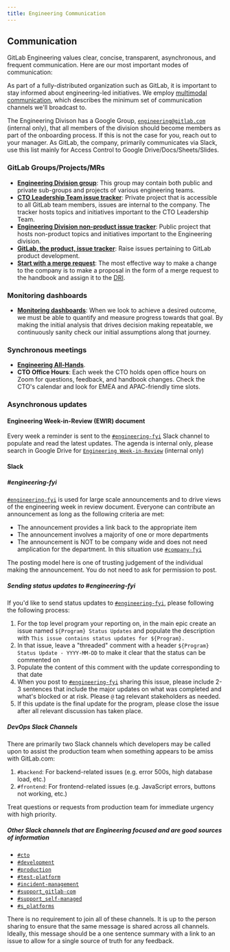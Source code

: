 ```yaml
---
title: Engineering Communication
---
```


## Communication

GitLab Engineering values clear, concise, transparent, asynchronous, and frequent communication. Here are our most important modes of communication:

As part of a fully-distributed organization such as GitLab, it is important to stay informed about engineering-led initiatives.
We employ [multimodal communication](/handbook/communication/#multimodal-communication), which describes the minimum set of communication channels we'll broadcast to.

The Engineering Divison has a Google Group, [`engineering@gitlab.com`](https://groups.google.com/a/gitlab.com/g/engineering) (internal only), that all members of the division should become members as part of the onboarding process. If this is not the case for you, reach out to your manager. As GitLab, the company, primarily communicates via Slack, use this list mainly for Access Control to Google Drive/Docs/Sheets/Slides.

### GitLab Groups/Projects/MRs

- [**Engineering Division group**](https://gitlab.com/gitlab-com/engineering-division): This group may contain both public and private sub-groups and projects of various engineering teams.
- [**CTO Leadership Team issue tracker**](https://gitlab.com/gitlab-com/engineering-division/cto-leadership): Private project that is accessible to all GitLab team members, issues are internal to the company. The tracker hosts topics and initiatives important to the CTO Leadership Team.
- [**Engineering Division non-product issue tracker**](https://gitlab.com/gitlab-com/engineering-division/engineering): Public project that hosts non-product topics and initiatives important to the Engineering division.
- [**GitLab, the product, issue tracker**](https://gitlab.com/gitlab-org/gitlab/issues): Raise issues pertaining to GitLab product development.
- [**Start with a merge request**](/handbook/communication/#start-with-a-merge-request): The most effective way to make a change to the company is to make a proposal in the form of a merge request to the handbook and assign it to the [DRI](/handbook/people-group/directly-responsible-individuals/).

### Monitoring dashboards

- [**Monitoring dashboards**](/handbook/engineering/monitoring/): When we look to achieve a desired outcome, we must be able to quantify and measure progress towards that goal. By making the initial analysis that drives decision making repeatable, we continuously sanity check our initial assumptions along that journey.

### Synchronous meetings

- [**Engineering All-Hands**](/handbook/cto-staff/#engineering-all-hands).
- **CTO Office Hours**: Each week the CTO holds open office hours on Zoom for questions, feedback, and handbook changes. Check the CTO's calendar and look for EMEA and APAC-friendly time slots.

### Asynchronous updates

#### Engineering Week-in-Review (EWIR) document

Every week a reminder is sent to the [`#engineering-fyi`](https://gitlab.enterprise.slack.com/archives/CJWA4E9UG) Slack channel to populate and read the latest updates. The agenda is internal only, please search in Google Drive for [`Engineering Week-in-Review`](https://drive.google.com/drive/search?q=engineering%20week%20in%20review) (internal only)

#### Slack

##### #engineering-fyi

[`#engineering-fyi`](https://gitlab.enterprise.slack.com/archives/CJWA4E9UG) is used for large scale announcements and to drive views of the engineering week in review document. Everyone can contribute an announcement as long as the following criteria are met:

- The announcement provides a link back to the appropriate item
- The announcement involves a majority of one or more departments
- The announcement is NOT to be company wide and does not need amplication for the department. In this situation use [`#company-fyi`](https://gitlab.enterprise.slack.com/archives/C010XFJFTHN)

The posting model here is one of trusting judgement of the individual making the announcement. You do not need to ask for permission to post.

##### Sending status updates to #engineering-fyi

If you'd like to send status updates to [`#engineering-fyi`](https://gitlab.enterprise.slack.com/archives/CJWA4E9UG), please following the following process:

1. For the top level program your reporting on, in the main epic create an issue named `${Program} Status Updates` and populate the description with `This issue contains status updates for ${Program}.`
1. In that issue, leave a "threaded" comment with a header `${Program} Status Update - YYYY-MM-DD` to make it clear that the status can be commented on
1. Populate the content of this comment with the update corresponding to that date
1. When you post to [`#engineering-fyi`](https://gitlab.enterprise.slack.com/archives/CJWA4E9UG) sharing this issue, please include 2-3 sentences that include the major updates on what was completed and what's blocked or at risk. Please `@` tag relevant stakeholders as needed.
1. If this update is the final update for the program, please close the issue after all relevant discussion has taken place.

##### DevOps Slack Channels

There are primarily two Slack channels which developers may be called upon to assist the production team
when something appears to be amiss with GitLab.com:

1. `#backend`: For backend-related issues (e.g. error 500s, high database load, etc.)
1. `#frontend`: For frontend-related issues (e.g. JavaScript errors, buttons not working, etc.)

Treat questions or requests from production team for immediate urgency with high priority.

##### Other Slack channels that are Engineering focused and are good sources of information

- [`#cto`](https://gitlab.enterprise.slack.com/archives/C9X79MNJ3)
- [`#development`](https://gitlab.enterprise.slack.com/archives/C02PF508L)
- [`#production`](https://gitlab.enterprise.slack.com/archives/C101F3796)
- [`#test-platform`](https://gitlab.enterprise.slack.com/archives/C3JJET4Q6)
- [`#incident-management`](https://gitlab.enterprise.slack.com/archives/CB7P5CJS1)
- [`#support_gitlab-com`](https://gitlab.enterprise.slack.com/archives/C4XFU81LG)
- [`#support_self-managed`](https://gitlab.enterprise.slack.com/archives/C4Y5DRKLK)
- [`#s_platforms`](https://gitlab.enterprise.slack.com/archives/C02D1HQRTKQ)

There is no requirement to join all of these channels. It is up to the person sharing to ensure that the same message is shared across all channels. Ideally, this message should be a one sentence summary with a link to an issue to allow for a single source of truth for any feedback.
